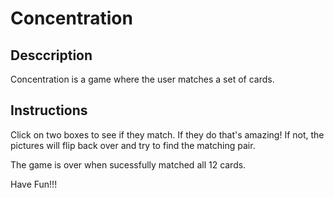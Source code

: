  # Concentration

## **Desccription**

 Concentration is a game where the user matches a set of cards.

 ## **Instructions**

 Click on two boxes to see if they match. If they do that's amazing! If not, the pictures will flip back over and try to find the matching pair.  

 The game is over when sucessfully matched all 12 cards.  

 Have Fun!!!